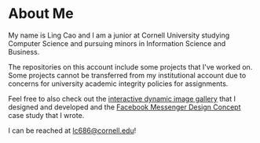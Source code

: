 # About Me

My name is Ling Cao and I am a junior at Cornell University studying Computer Science and pursuing minors in Information Science and Business.

The repositories on this account include some projects that I've worked on. Some projects cannot be transferred from my institutional account due to concerns for university academic integrity policies for assignments.

Feel free to also check out the [interactive dynamic image gallery](https://limitless-atoll-69487.herokuapp.com/) that I designed and developed and the [Facebook Messenger Design Concept](https://medium.com/@lingcao2000/i-received-an-award-for-worst-replier-on-facebook-messenger-so-i-added-a-few-features-to-it-4ad64e34a689) case study that I wrote.

I can be reached at lc686@cornell.edu!
